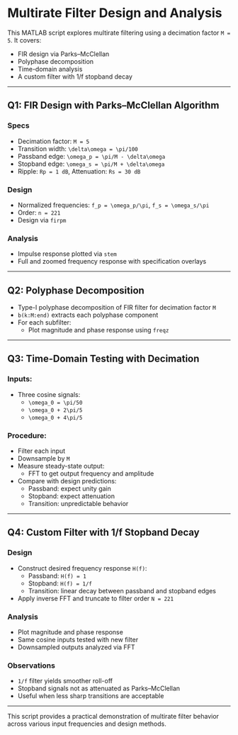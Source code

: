 
# Multirate Filter Design and Analysis

This MATLAB script explores multirate filtering using a decimation factor `M = 5`. It covers:

- FIR design via Parks–McClellan
- Polyphase decomposition
- Time-domain analysis
- A custom filter with 1/f stopband decay

---

## Q1: FIR Design with Parks–McClellan Algorithm

### Specs
- Decimation factor: `M = 5`
- Transition width: `\delta\omega = \pi/100`
- Passband edge: `\omega_p = \pi/M - \delta\omega`
- Stopband edge: `\omega_s = \pi/M + \delta\omega`
- Ripple: `Rp = 1 dB`, Attenuation: `Rs = 30 dB`

### Design
- Normalized frequencies: `f_p = \omega_p/\pi`, `f_s = \omega_s/\pi`
- Order: `n = 221`
- Design via `firpm`

### Analysis
- Impulse response plotted via `stem`
- Full and zoomed frequency response with specification overlays

---

## Q2: Polyphase Decomposition

- Type-I polyphase decomposition of FIR filter for decimation factor `M`
- `b(k:M:end)` extracts each polyphase component
- For each subfilter:
  - Plot magnitude and phase response using `freqz`

---

## Q3: Time-Domain Testing with Decimation

### Inputs:
- Three cosine signals:
  - `\omega_0 = \pi/50`
  - `\omega_0 + 2\pi/5`
  - `\omega_0 + 4\pi/5`

### Procedure:
- Filter each input
- Downsample by `M`
- Measure steady-state output:
  - FFT to get output frequency and amplitude
- Compare with design predictions:
  - Passband: expect unity gain
  - Stopband: expect attenuation
  - Transition: unpredictable behavior

---

## Q4: Custom Filter with 1/f Stopband Decay

### Design
- Construct desired frequency response `H(f)`:
  - Passband: `H(f) = 1`
  - Stopband: `H(f) = 1/f`
  - Transition: linear decay between passband and stopband edges
- Apply inverse FFT and truncate to filter order `N = 221`

### Analysis
- Plot magnitude and phase response
- Same cosine inputs tested with new filter
- Downsampled outputs analyzed via FFT

### Observations
- `1/f` filter yields smoother roll-off
- Stopband signals not as attenuated as Parks–McClellan
- Useful when less sharp transitions are acceptable

---

This script provides a practical demonstration of multirate filter behavior across various input frequencies and design methods.

